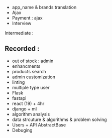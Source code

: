 



- app_name & brands translation
- Ajax
- Payment : ajax
- Interview 


Intermediate :



## Recorded :
- out of stock : admin
- enhancments
- products search 
- admin customization
- linting
- multiple type user
- Flask
- fastapi
- react (19) + 4hr 
- django + ml
- algorithm analysis
- data strcuture & algorithms & problem solving
- Users + API AbstractBase
- Debuging 




